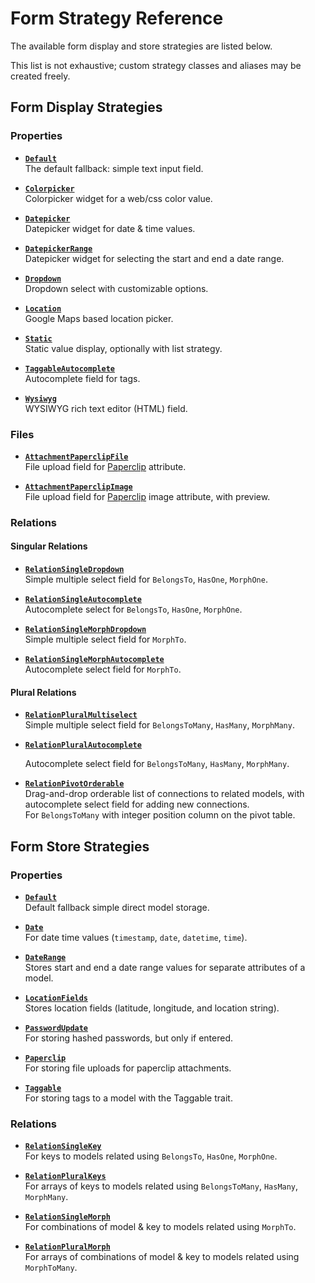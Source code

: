 # Form Strategy Reference

The available form display and store strategies are listed below.

This list is not exhaustive; custom strategy classes and aliases may be created freely.


## Form Display Strategies

### Properties

- [**`Default`**](FormFieldDisplayStrategies/Default.md)  
    The default fallback: simple text input field.

- [**`Colorpicker`**](FormFieldDisplayStrategies/Colorpicker.md)  
    Colorpicker widget for a web/css color value.

- [**`Datepicker`**](FormFieldDisplayStrategies/Datepicker.md)  
    Datepicker widget for date & time values.
    
- [**`DatepickerRange`**](FormFieldDisplayStrategies/DatepickerRange.md)  
    Datepicker widget for selecting the start and end a date range.
    
- [**`Dropdown`**](FormFieldDisplayStrategies/Dropdown.md)  
    Dropdown select with customizable options.
    
- [**`Location`**](FormFieldDisplayStrategies/Location.md)  
    Google Maps based location picker.
    
- [**`Static`**](FormFieldDisplayStrategies/Static.md)  
    Static value display, optionally with list strategy.
    
- [**`TaggableAutocomplete`**](FormFieldDisplayStrategies/TaggableAutocomplete.md)  
    Autocomplete field for tags.
    
- [**`Wysiwyg`**](FormFieldDisplayStrategies/Wysiwyg.md)  
    WYSIWYG rich text editor (HTML) field.
    
   

### Files

- [**`AttachmentPaperclipFile`**](FormFieldDisplayStrategies/AttachmentPaperclipFile.md)  
    File upload field for [Paperclip](https://github.com/czim/laravel-paperclip) attribute.
    
- [**`AttachmentPaperclipImage`**](FormFieldDisplayStrategies/AttachmentPaperclipImage.md)  
    File upload field for [Paperclip](https://github.com/czim/laravel-paperclip) image attribute, with preview.


### Relations

#### Singular Relations

- [**`RelationSingleDropdown`**](FormFieldDisplayStrategies/RelationSingleDropdown.md)  
    Simple multiple select field for `BelongsTo`, `HasOne`, `MorphOne`.


- [**`RelationSingleAutocomplete`**](FormFieldDisplayStrategies/RelationSingleAutocomplete.md)  
    Autocomplete select for `BelongsTo`, `HasOne`, `MorphOne`.


- [**`RelationSingleMorphDropdown`**](FormFieldDisplayStrategies/RelationSingleMorphDropdown.md)  
    Simple multiple select field for `MorphTo`.


- [**`RelationSingleMorphAutocomplete`**](FormFieldDisplayStrategies/RelationSingleMorphAutocomplete.md)  
    Autocomplete select field for `MorphTo`.


#### Plural Relations

- [**`RelationPluralMultiselect`**](FormFieldDisplayStrategies/RelationPluralMultiselect.md)  
    Simple multiple select field for `BelongsToMany`, `HasMany`, `MorphMany`.


- [**`RelationPluralAutocomplete`**](FormFieldDisplayStrategies/RelationPluralAutocomplete.md)

    Autocomplete select field for `BelongsToMany`, `HasMany`, `MorphMany`.


- [**`RelationPivotOrderable`**](FormFieldDisplayStrategies/RelationPivotOrderable.md)  
    Drag-and-drop orderable list of connections to related models, with autocomplete select field for adding new connections.  
    For `BelongsToMany` with integer position column on the pivot table.


## Form Store Strategies

### Properties

- [**`Default`**](FormFieldStoreStrategies/Default.md)  
    Default fallback simple direct model storage.


- [**`Date`**](FormFieldStoreStrategies/Date.md)  
    For date time values (`timestamp`, `date`, `datetime`, `time`).

- [**`DateRange`**](FormFieldStoreStrategies/DateRange.md)  
    Stores start and end a date range values for separate attributes of a model.
    
- [**`LocationFields`**](FormFieldStoreStrategies/LocationFields.md)  
    Stores location fields (latitude, longitude, and location string).

- [**`PasswordUpdate`**](FormFieldStoreStrategies/PasswordUpdate.md)  
    For storing hashed passwords, but only if entered.

- [**`Paperclip`**](FormFieldStoreStrategies/Paperclip.md)  
    For storing file uploads for paperclip attachments.

- [**`Taggable`**](FormFieldStoreStrategies/Taggable.md)  
    For storing tags to a model with the Taggable trait.

### Relations

- [**`RelationSingleKey`**](FormFieldStoreStrategies/RelationSingleKey.md)  
    For keys to models related using `BelongsTo`, `HasOne`, `MorphOne`.


- [**`RelationPluralKeys`**](FormFieldStoreStrategies/RelationPluralKeys.md)  
    For arrays of keys to models related using `BelongsToMany`, `HasMany`, `MorphMany`.


- [**`RelationSingleMorph`**](FormFieldStoreStrategies/RelationSingleMorph.md)  
    For combinations of model & key to models related using `MorphTo`.


- [**`RelationPluralMorph`**](FormFieldStoreStrategies/RelationPluralMorph.md)  
    For arrays of combinations of model & key to models related using `MorphToMany`.
